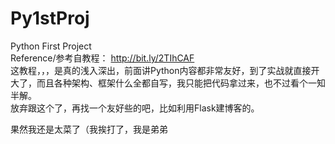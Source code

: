 # Py1stProj
Python First Project  
Reference/参考自教程： http://bit.ly/2TIhCAF  
这教程，，，是真的浅入深出，前面讲Python内容都非常友好，到了实战就直接开大了，而且各种架构、框架什么全都自写，我只能把代码拿过来，也不过看个一知半解。  
放弃跟这个了，再找一个友好些的吧，比如利用Flask建博客的。

果然我还是太菜了（我挨打了，我是弟弟
